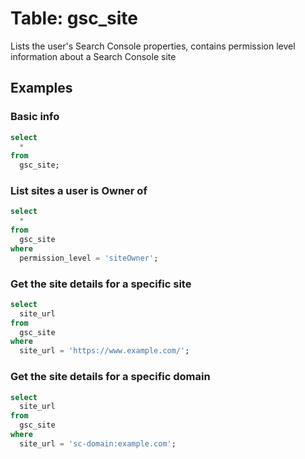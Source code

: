 # Table: gsc_site

Lists the user's Search Console properties, contains permission level information about a Search Console site

## Examples

### Basic info

```sql
select
  *
from
  gsc_site;
```

### List sites a user is Owner of

```sql
select
  *
from
  gsc_site
where
  permission_level = 'siteOwner';
```

### Get the site details for a specific site

```sql
select
  site_url
from
  gsc_site
where
  site_url = 'https://www.example.com/';
```

### Get the site details for a specific domain

```sql
select
  site_url
from
  gsc_site
where
  site_url = 'sc-domain:example.com';
```